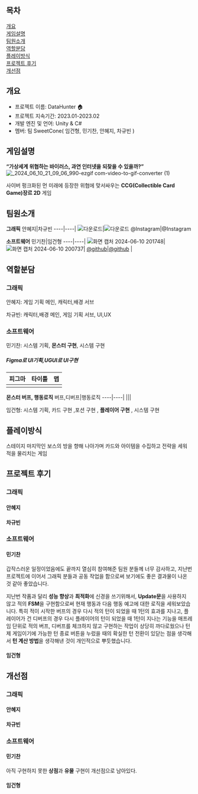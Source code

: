 ## 목차

[개요](#개요)   
[게임설명](#게임설명)  
[팀원소개](#팀원소개)   
[역할분담](#역할분담)   
[플레이방식](#플레이방식)  
[프로젝트 후기](#프로젝트-후기)  
[개선점](#개선점)


## 개요 

-   프로젝트 이름: DataHunter 🏠
-   프로젝트 지속기간: 2023.01-2023.02
-   개발 엔진 및 언어: Unity & C#
-   멤버: 팀 SweetCone( 임건형, 민기찬, 안혜지, 차규빈 )

## 게임설명 
**“가상세계 위협하는 바이러스, 과연 인터넷을 되찾을 수 있을까?”**
![_2024_06_10_21_09_06_990-ezgif com-video-to-gif-converter (1)](https://github.com/PohangCandy/Slayer-Unity-/assets/130345776/adad940e-9366-4934-b935-5b0889e43e33)

사이버 펑크화된 먼 미래에 등장한 위협에 맞서싸우는 **CCG(Collectible Card Game)장르 2D** 게임 

## 팀원소개 
**그래픽**
안혜지|차규빈
----|----|
![다운로드](https://github.com/PohangCandy/Slayer-Unity-/assets/130345776/7821af10-13b0-453b-af48-6266c3ed3a7e)|![다운로드](https://github.com/PohangCandy/Slayer-Unity-/assets/130345776/17788435-9f69-424e-b0cb-e0f10b1296e9)
@Instagram|@Instagram

**소프트웨어**
민기찬|임건형
----|----|
![화면 캡처 2024-06-10 201748](https://github.com/PohangCandy/Slayer-Unity-/assets/130345776/143a15af-e71a-40de-8554-7971a73a6d2f)|![화면 캡처 2024-06-10 200737](https://github.com/PohangCandy/Slayer-Unity-/assets/130345776/d16ede03-da73-47bc-b56f-7ad65eccaa29)|
[@github](https://github.com/PohangCandy)|[@github](https://github.com/ImGunHyoeng) |

## 역할분담 
### 그래픽
안혜지: 게임 기획 메인, 캐릭터,배경 서브

차규빈: 캐릭터,배경 메인, 게임 기획 서브, UI,UX

### 소프트웨어
민기찬: 시스템 기획, **몬스터 구현**, 시스템 구현
##### Figma로 UI기획,UGUI로 UI구현
피그마|타이틀|맵
----|----|----|
|||

**몬스터 버프, 행동로직**
버프,디버프|행동로직
----|----|
|||

임건형: 시스템 기획, 카드 구현 ,포션 구현 , **플레이어 구현** , 시스템 구현

## 플레이방식
스테이지 마지막인 보스의 방을 향해 나아가며 카드와 아이템을 수집하고 전략을 세워 적을 물리치는 게임


## 프로젝트 후기
### 그래픽
#### 안혜지

#### 차규빈


### 소프트웨어
#### 민기찬
갑작스러운 일정이었음에도 끝까지 열심히 참여해준 팀원 분들께 너무 감사하고, 지난번 프로젝트에 이어서 그래픽 분들과 공동 작업을 함으로써 보기에도 좋은 결과물이 나온 것 같아 좋았습니다.

지난번 작품과 달리 **성능 향상**과 **최적화**에 신경을 쓰기위해서, **Update문**을 사용하지 않고 적의 **FSM**을 구현함으로써 현재 행동과 다음 행동 예고에 대한 로직을 세워보았습니다. 특히 적이 시작한 버프의 경우 다시 적의 턴이 되었을 때 1턴의 효과를 지나고, 플레이어가 건 디버프의 경우 다시 플레이어의 턴이 되었을 때 1턴이 지나는 기능을 매프레임 단위로 적의 버프, 디버프를 체크하지 않고 구현하는 작업이 상당히 까다로웠으나 턴제 게임이기에 가능한 턴 종료 버튼을 누렀을 때의 확실한 턴 전환이 있닫는 점을 생각해서 **턴 계산 방법**을 생각해낸 것이 개인적으로 뿌듯했습니다.

#### 임건형

## 개선점
### 그래픽
#### 안혜지

#### 차규빈


### 소프트웨어
#### 민기찬
아직 구현하지 못한 **상점**과 **유물** 구현이 개선점으로 남아있다.

#### 임건형





